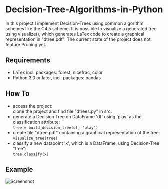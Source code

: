 # Decision-Tree-Algorithms-in-Python
In this project I implement Decision-Trees using common algorithm schemes like the C4.5 scheme. It is possible to visualize a generated tree using visualize(), which generates LaTex code to create a graphical representation in "dtree.pdf". The current state of the project does not feature Pruning yet.

## Requirements
- LaTex incl. packages: forest, nicefrac, color
- Python 3.0 or later, incl. packages: pandas

## How To
- access the project:\
clone the project and find file "dtrees.py" in src.
- generate a Decision Tree on DataFrame 'df' using 'play' as the classification attribute:\
```tree = build_decision_tree(df, 'play')```
- create file "dtree.pdf" containing a graphical representation of the tree:\
```visualize_tree(tree)```
- classify a new datapoint 'x', which is a DataFrame, using Decision-Tree "tree":\
```tree.classify(x)```

## Example
![Screenshot](/docs/images/dtree.png)